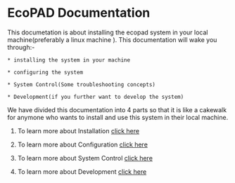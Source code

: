 EcoPAD Documentation
===================

This documetation is about installing the ecopad system in your local machine(preferably a linux machine ). This documentation will wake you through:-
  
    * installing the system in your machine

    * configuring the system

    * System Control(Some troubleshooting concepts)

    * Development(if you further want to develop the system)


We have divided this documentation into 4 parts so that it is like a cakewalk for anymone who wants to install and  use  this system 
in their local machine.


1. To learn more about Installation [click here](https://github.com/ou-ecolab/ecopad_documentation/tree/master/install)

2. To learn more about Configuration [click here](https://github.com/ou-ecolab/ecopad_documentation/tree/master/configure)

3. To learn more about System Control [click here](https://github.com/ou-ecolab/ecopad_documentation/tree/master/system_control)

4. To learn more about Development [click here]()





